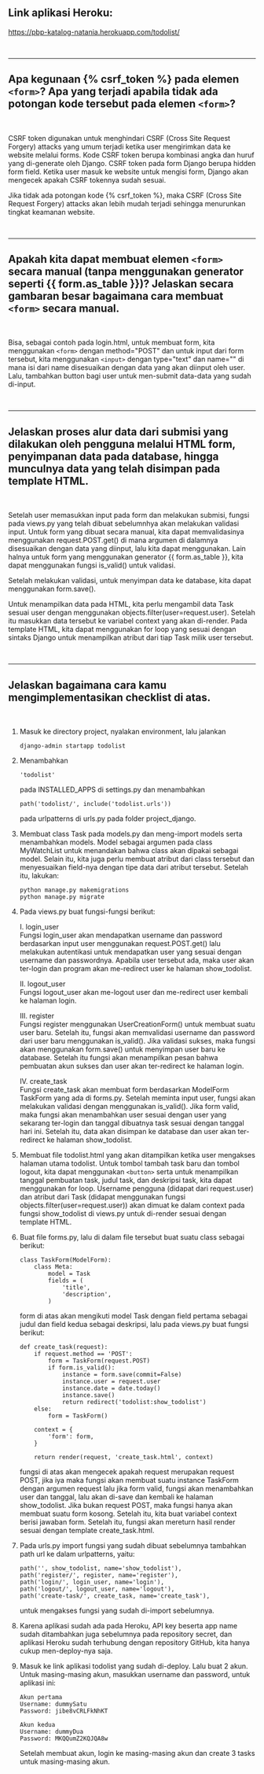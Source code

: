 
## Link aplikasi Heroku:
https://pbp-katalog-natania.herokuapp.com/todolist/

<br><hr>

## Apa kegunaan {% csrf_token %} pada elemen `<form>`? Apa yang terjadi apabila tidak ada potongan kode tersebut pada elemen `<form>`?

<br>

<p>CSRF token digunakan untuk menghindari CSRF (Cross Site Request Forgery) attacks yang umum terjadi ketika user mengirimkan data ke website melalui forms. Kode CSRF token berupa kombinasi angka dan huruf yang di-generate oleh Django. CSRF token pada form Django berupa hidden form field. Ketika user masuk ke website untuk mengisi form, Django akan mengecek apakah CSRF tokennya sudah sesuai.</p>
<p>Jika tidak ada potongan kode {% csrf_token %}, maka CSRF (Cross Site Request Forgery) attacks akan lebih mudah terjadi sehingga menurunkan tingkat keamanan website.</p>

<br><hr>

## Apakah kita dapat membuat elemen `<form>` secara manual (tanpa menggunakan generator seperti {{ form.as_table }})? Jelaskan secara gambaran besar bagaimana cara membuat `<form>` secara manual.

<br>

Bisa, sebagai contoh pada login.html, untuk membuat form, kita menggunakan `<form>` dengan method="POST" dan untuk input dari form tersebut, kita menggunakan `<input>` dengan type="text" dan name="" di mana isi dari name disesuaikan dengan data yang akan diinput oleh user. Lalu, tambahkan button bagi user untuk men-submit data-data yang sudah di-input.

<br><hr>

## Jelaskan proses alur data dari submisi yang dilakukan oleh pengguna melalui HTML form, penyimpanan data pada database, hingga munculnya data yang telah disimpan pada template HTML.

<br>

<p>Setelah user memasukkan input pada form dan melakukan submisi, fungsi pada views.py yang telah dibuat sebelumnhya akan melakukan validasi input. Untuk form yang dibuat secara manual, kita dapat memvalidasinya menggunakan request.POST.get() di mana argumen di dalamnya disesuaikan dengan data yang diinput, lalu kita dapat menggunakan. Lain halnya untuk form yang menggunakan generator {{ form.as_table }}, kita dapat menggunakan fungsi is_valid() untuk validasi.</p>
<p>Setelah melakukan validasi, untuk menyimpan data ke database, kita dapat menggunakan form.save().</p>
<p>Untuk menampilkan data pada HTML, kita perlu mengambil data Task sesuai user dengan menggunakan objects.filter(user=request.user). Setelah itu masukkan data tersebut ke variabel context yang akan di-render. Pada template HTML, kita dapat menggunakan for loop yang sesuai dengan sintaks Django untuk menampilkan atribut dari tiap Task milik user tersebut.</p>

<br><hr>

## Jelaskan bagaimana cara kamu mengimplementasikan checklist di atas.

<br>

1. Masuk ke directory project, nyalakan environment, lalu jalankan
    ```
    django-admin startapp todolist
    ```

2. Menambahkan
    ```
    'todolist'
    ```
    pada INSTALLED_APPS di settings.py dan menambahkan
    ```
    path('todolist/', include('todolist.urls'))
    ```
    pada urlpatterns di urls.py pada folder project_django.

3. Membuat class Task pada models.py dan meng-import models serta menambahkan models. Model sebagai argumen pada class MyWatchList untuk menandakan bahwa class akan dipakai sebagai model. Selain itu, kita juga perlu membuat atribut dari class tersebut dan menyesuaikan field-nya dengan tipe data dari atribut tersebut. Setelah itu, lakukan:
    ```
    python manage.py makemigrations
    python manage.py migrate
    ```

4. Pada views.py buat fungsi-fungsi berikut:

    I. login_user<br>
    Fungsi login_user akan mendapatkan username dan password berdasarkan input user menggunakan request.POST.get() lalu melakukan autentikasi untuk mendapatkan user yang sesuai dengan username dan passwordnya. Apabila user tersebut ada, maka user akan ter-login dan program akan me-redirect user ke halaman show_todolist.

    II. logout_user<br>
    Fungsi logout_user akan me-logout user dan me-redirect user kembali ke halaman login.

    III. register<br>
    Fungsi register menggunakan UserCreationForm() untuk membuat suatu user baru. Setelah itu, fungsi akan memvalidasi username dan password dari user baru menggunakan is_valid(). Jika validasi sukses, maka fungsi akan menggunakan form.save() untuk menyimpan user baru ke database. Setelah itu fungsi akan menampilkan pesan bahwa pembuatan akun sukses dan user akan ter-redirect ke halaman login.
    
    IV. create_task<br>
    Fungsi create_task akan membuat form berdasarkan ModelForm TaskForm yang ada di forms.py. Setelah meminta input user, fungsi akan melakukan validasi dengan menggunakan is_valid(). Jika form valid, maka fungsi akan menambahkan user sesuai dengan user yang sekarang ter-login dan tanggal dibuatnya task sesuai dengan tanggal hari ini. Setelah itu, data akan disimpan ke database dan user akan ter-redirect ke halaman show_todolist.

5. Membuat file todolist.html yang akan ditampilkan ketika user mengakses halaman utama todolist. Untuk tombol tambah task baru dan tombol logout, kita dapat menggunakan `<button>` serta untuk menampilkan tanggal pembuatan task, judul task, dan deskripsi task, kita dapat menggunakan for loop. Username pengguna (didapat dari request.user) dan atribut dari Task (didapat menggunakan fungsi objects.filter(user=request.user)) akan dimuat ke dalam context pada fungsi show_todolist di views.py untuk di-render sesuai dengan template HTML.

6. Buat file forms.py, lalu di dalam file tersebut buat suatu class sebagai berikut:
    ```
    class TaskForm(ModelForm):
        class Meta:
            model = Task
            fields = (
                'title',
                'description',
            )
    ```
    form di atas akan mengikuti model Task dengan field pertama sebagai judul dan field kedua sebagai deskripsi, lalu pada views.py buat fungsi berikut:
    ```
    def create_task(request):
        if request.method == 'POST':
            form = TaskForm(request.POST)
            if form.is_valid():
                instance = form.save(commit=False)
                instance.user = request.user
                instance.date = date.today()
                instance.save()
                return redirect('todolist:show_todolist')
        else:
            form = TaskForm()

        context = {
            'form': form,
        }

        return render(request, 'create_task.html', context)
    ```
    fungsi di atas akan mengecek apakah request merupakan request POST, jika iya maka fungsi akan membuat suatu instance TaskForm dengan argumen request lalu jika form valid, fungsi akan menambahkan user dan tanggal, lalu akan di-save dan kembali ke halaman show_todolist. Jika bukan request POST, maka fungsi hanya akan membuat suatu form kosong. Setelah itu, kita buat variabel context berisi jawaban form. Setelah itu, fungsi akan mereturn hasil render sesuai dengan template create_task.html.

7. Pada urls.py import fungsi yang sudah dibuat sebelumnya tambahkan path url ke dalam urlpatterns, yaitu:
    ```
    path('', show_todolist, name='show_todolist'),
    path('register/', register, name='register'),
    path('login/', login_user, name='login'),
    path('logout/', logout_user, name='logout'),
    path('create-task/', create_task, name='create_task'),
    ```
    untuk mengakses fungsi yang sudah di-import sebelumnya.

8. Karena aplikasi sudah ada pada Heroku, API key beserta app name sudah ditambahkan juga sebelumnya pada repository secret, dan aplikasi Heroku sudah terhubung dengan repository GitHub, kita hanya cukup men-deploy-nya saja.

9. Masuk ke link aplikasi todolist yang sudah di-deploy. Lalu buat 2 akun. Untuk masing-masing akun, masukkan username dan password, untuk aplikasi ini:
    ```
    Akun pertama
    Username: dummySatu
    Password: jibe8vCRLFkNhKT

    Akun kedua
    Username: dummyDua
    Password: MKQQumZ2KQJQA8w
    ```
    Setelah membuat akun, login ke masing-masing akun dan create 3 tasks untuk masing-masing akun.